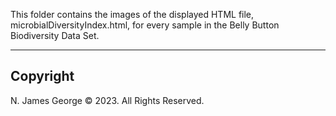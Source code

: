 This folder contains the images of the displayed HTML file, microbialDiversityIndex.html, for every sample in the Belly Button Biodiversity Data Set.

----

## Copyright

N. James George © 2023. All Rights Reserved.

